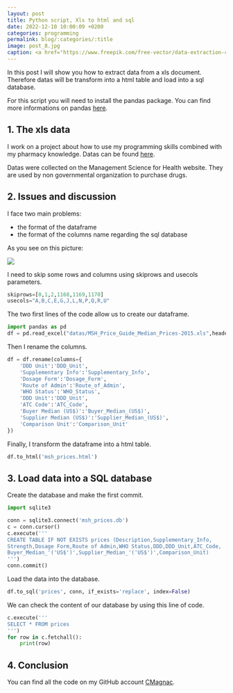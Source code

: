 ```yaml
---
layout: post
title: Python script, Xls to html and sql
date: 2022-12-10 10:00:09 +0200
categories: programming
permalink: blog/:categories/:title
image: post_8.jpg
caption: <a href="https://www.freepik.com/free-vector/data-extraction-concept-illustration_12079896.htm#query=data&from_query=dataframe&position=8&from_view=search&track=sph">Image by storyset</a>
---
```


In this post I will show you how to extract data from a xls document. Therefore datas will be transform into a html table and load into a sql database.

For this script you will need to install the pandas package.
You can find more informations on pandas [here](https://pandas.pydata.org/).

## 1. The xls data

I work on a project about how to use my programming skills combined with my pharmacy knowledge.
Datas can be found [here](https://mshpriceguide.org/fr/download-files-2/).

Datas were collected on the Management Science for Health website.
They are used by non governmental organization to purchase drugs.

## 2. Issues and discussion

I face two main problems:

+ the format of the dataframe
+ the format of the columns name regarding the sql database

As you see on this picture:

<img src="{{ site.image_path }}/msh_xls.png" class="image">

I need to skip some rows and columns using skiprows and usecols parameters.

```py
skiprows=[0,1,2,1168,1169,1170]
usecols="A,B,C,E,G,J,L,N,P,Q,R,U"
```

The two first lines of the code allow us to create our dataframe.

```py
import pandas as pd
df = pd.read_excel("datas/MSH_Price_Guide_Median_Prices-2015.xls",header=1,usecols="A,B,C,E,G,J,L,N,P,Q,R,U",skiprows=[0,1,2,1168,1169,1170])
```

Then I rename the columns.

```py
df = df.rename(columns={
    'DDD Unit':'DDD_Unit',
    'Supplementary Info':'Supplementary_Info',
    'Dosage Form':'Dosage_Form',
    'Route of Admin':'Route_of_Admin',
    'WHO Status':'WHO_Status',
    'DDD Unit':'DDD_Unit',
    'ATC Code':'ATC_Code',
    'Buyer Median (US$)':'Buyer_Median_(US$)',
    'Supplier Median (US$)':'Supplier_Median_(US$)',
    'Comparison Unit':'Comparison_Unit'
})
```

Finally, I transform the dataframe into a html table.

```py
df.to_html('msh_prices.html')
```

## 3. Load data into a SQL database

Create the database and make the first commit.

```py
import sqlite3

conn = sqlite3.connect('msh_prices.db')
c = conn.cursor()
c.execute('''
CREATE TABLE IF NOT EXISTS prices (Description,Supplementary_Info,
Strength,Dosage Form,Route of Admin,WHO Status,DDD,DDD_Unit,ATC_Code,
Buyer_Median_'('US$')',Supplier_Median_'('US$')',Comparison_Unit)
''')
conn.commit()
```

Load the data into the database.

```py
df.to_sql('prices', conn, if_exists='replace', index=False)
```

We can check the content of our database by using this line of code.

```py
c.execute('''
SELECT * FROM prices
''')
for row in c.fetchall():
    print(row)
```

## 4. Conclusion

You can find all the code on my GitHub account [CMagnac](https://github.com/CMagnac/Extract-and-Load-Script).

